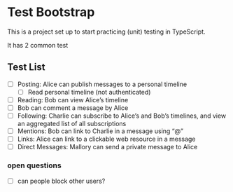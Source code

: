 # Test Bootstrap   

This is a project set up to start practicing (unit) testing in TypeScript.

It has 2 common test 

## Test List 
 
 - [ ] Posting: Alice can publish messages to a personal timeline
   - [ ] Read personal timeline (not authenticated)
 - [ ] Reading: Bob can view Alice’s timeline
 - [ ] Bob can comment a message by Alice 
 - [ ] Following: Charlie can subscribe to Alice’s and Bob’s timelines, and view an aggregated list of all subscriptions
 - [ ] Mentions: Bob can link to Charlie in a message using “@”
 - [ ] Links: Alice can link to a clickable web resource in a message
 - [ ] Direct Messages: Mallory can send a private message to Alice

### open questions
 - [ ] can people block other users?
